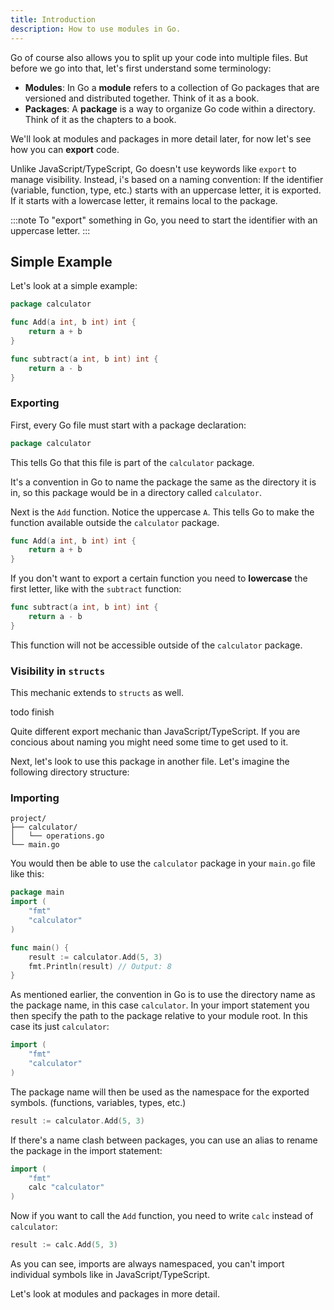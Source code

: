 ```yaml
---
title: Introduction
description: How to use modules in Go.
---
```


Go of course also allows you to split up your code into multiple files. But before we go into that, let's first understand some terminology:

- **Modules**: In Go a **module** refers to a collection of Go packages that are versioned and distributed together. Think of it as a book.
- **Packages**: A **package** is a way to organize Go code within a directory. Think of it as the chapters to a book.

We'll look at modules and packages in more detail later, for now let's see how you can **export** code.

Unlike JavaScript/TypeScript, Go doesn't use keywords like `export` to manage visibility. Instead, i's based on a naming convention:
If the identifier (variable, function, type, etc.) starts with an uppercase letter, it is exported. If it starts with a lowercase letter, it remains local to the package.

:::note
To "export" something in Go, you need to start the identifier with an uppercase letter.
:::

## Simple Example

Let's look at a simple example:

```go title="calculator/operations.go" "package calculator" "Add" "subtract"
package calculator

func Add(a int, b int) int {
    return a + b
}

func subtract(a int, b int) int {
    return a - b
}
```

### Exporting

First, every Go file must start with a package declaration:

```go
package calculator
```

This tells Go that this file is part of the `calculator` package.

It's a convention in Go to name the package the same as the directory it is in, so this package would be in a directory called `calculator`.

Next is the `Add` function. Notice the uppercase `A`. This tells Go to make the function available outside the `calculator` package.

```go "A"
func Add(a int, b int) int {
    return a + b
}
```

If you don't want to export a certain function you need to **lowercase** the first letter, like with the `subtract` function:

```go "subtract"
func subtract(a int, b int) int {
    return a - b
}
```

This function will not be accessible outside of the `calculator` package.

### Visibility in `structs`

This mechanic extends to `structs` as well.

todo finish

Quite different export mechanic than JavaScript/TypeScript. If you are concious about naming you might need some time to get used to it.

Next, let's look to use this package in another file. Let's imagine the following directory structure:

### Importing

```
project/
├── calculator/
│   └── operations.go
└── main.go
```

You would then be able to use the `calculator` package in your `main.go` file like this:

```go title="/main.go" "calculator"
package main
import (
    "fmt"
    "calculator"
)

func main() {
    result := calculator.Add(5, 3)
    fmt.Println(result) // Output: 8
}
```

As mentioned earlier, the convention in Go is to use the directory name as the package name, in this case `calculator`. In your import statement you then specify the path to the package relative to your module root. In this case its just `calculator`:

```go "calculator"
import (
    "fmt"
    "calculator"
)
```

The package name will then be used as the namespace for the exported symbols. (functions, variables, types, etc.)

```go
result := calculator.Add(5, 3)
```

If there's a name clash between packages, you can use an alias to rename the package in the import statement:

```go
import (
    "fmt"
    calc "calculator"
)
```

Now if you want to call the `Add` function, you need to write `calc` instead of `calculator`:

```go
result := calc.Add(5, 3)
```

As you can see, imports are always namespaced, you can't import individual symbols like in JavaScript/TypeScript.

Let's look at modules and packages in more detail.

